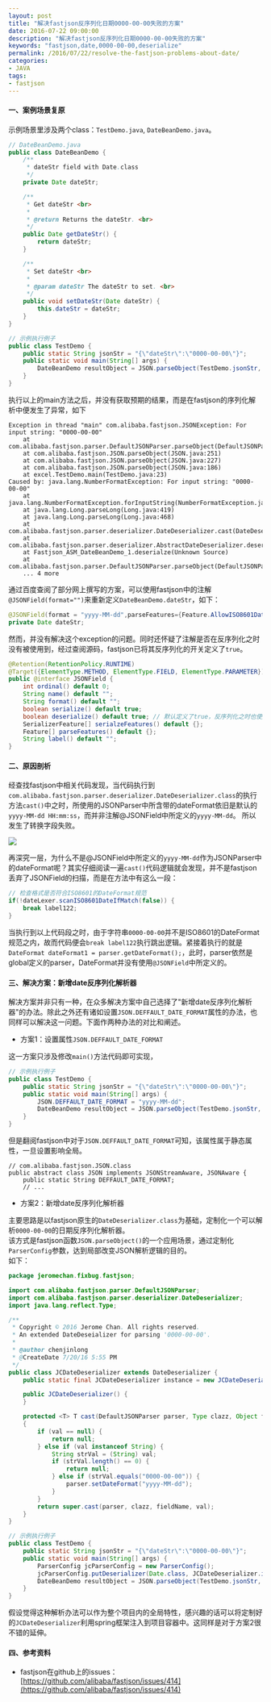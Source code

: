 ```yaml
---
layout: post
title: "解决fastjson反序列化日期0000-00-00失败的方案"
date: 2016-07-22 09:00:00
description: "解决fastjson反序列化日期0000-00-00失败的方案"
keywords: "fastjson,date,0000-00-00,deserialize"
permalink: /2016/07/22/resolve-the-fastjson-problems-about-date/
categories:
- JAVA
tags:
- fastjson
---
```


#### 一、案例场景复原
示例场景里涉及两个class：`TestDemo.java`, `DateBeanDemo.java`。

```java
// DateBeanDemo.java
public class DateBeanDemo {
	/**
	 * dateStr field with Date.class
	 */
    private Date dateStr;

    /**
     * Get dateStr <br>
     *
     * @return Returns the dateStr. <br>
     */
    public Date getDateStr() {
        return dateStr;
    }

    /**
     * Set dateStr <br>
     *
     * @param dateStr The dateStr to set. <br>
     */
    public void setDateStr(Date dateStr) {
        this.dateStr = dateStr;
    }
}
```

```java
// 示例执行例子
public class TestDemo {
    public static String jsonStr = "{\"dateStr\":\"0000-00-00\"}";
    public static void main(String[] args) {
        DateBeanDemo resultObject = JSON.parseObject(TestDemo.jsonStr, DateBeanDemo.class);
    }
}
```

执行以上的main方法之后，并没有获取预期的结果，而是在fastjson的序列化解析中便发生了异常，如下

```
Exception in thread "main" com.alibaba.fastjson.JSONException: For input string: "0000-00-00"
	at com.alibaba.fastjson.parser.DefaultJSONParser.parseObject(DefaultJSONParser.java:555)
	at com.alibaba.fastjson.JSON.parseObject(JSON.java:251)
	at com.alibaba.fastjson.JSON.parseObject(JSON.java:227)
	at com.alibaba.fastjson.JSON.parseObject(JSON.java:186)
	at excel.TestDemo.main(TestDemo.java:23)
Caused by: java.lang.NumberFormatException: For input string: "0000-00-00"
	at java.lang.NumberFormatException.forInputString(NumberFormatException.java:48)
	at java.lang.Long.parseLong(Long.java:419)
	at java.lang.Long.parseLong(Long.java:468)
	at com.alibaba.fastjson.parser.deserializer.DateDeserializer.cast(DateDeserializer.java:56)
	at com.alibaba.fastjson.parser.deserializer.AbstractDateDeserializer.deserialze(AbstractDateDeserializer.java:98)
	at Fastjson_ASM_DateBeanDemo_1.deserialze(Unknown Source)
	at com.alibaba.fastjson.parser.DefaultJSONParser.parseObject(DefaultJSONParser.java:551)
	... 4 more
```

通过百度查阅了部分网上撰写的方案，可以使用fastjson中的注解`@JSONField(format="")`来重新定义`DateBeanDemo.dateStr`，如下：

```java
@JSONField(format = "yyyy-MM-dd",parseFeatures={Feature.AllowISO8601DateFormat})
private Date dateStr;
```

然而，并没有解决这个exception的问题。同时还怀疑了注解是否在反序列化之时没有被使用到，经过查阅源码，fastjson已将其反序列化的开关定义了`true`。

```java
@Retention(RetentionPolicy.RUNTIME)
@Target({ElementType.METHOD, ElementType.FIELD, ElementType.PARAMETER})
public @interface JSONField {
    int ordinal() default 0;
    String name() default "";
    String format() default "";
    boolean serialize() default true;
    boolean deserialize() default true; // 默认定义了true，反序列化之时也使用该注解
    SerializerFeature[] serialzeFeatures() default {};
    Feature[] parseFeatures() default {};
    String label() default "";
}
```

#### 二、原因剖析

经查找fastjson中相关代码发现，当代码执行到`com.alibaba.fastjson.parser.deserializer.DateDeserializer.class`的执行方法`cast()`中之时，所使用的JSONParser中所含带的dateFormat依旧是默认的`yyyy-MM-dd HH:mm:ss`，而并非注解@JSONField中所定义的`yyyy-MM-dd`。
所以发生了转换字段失败。

![](/images/2016-07-22-resolve-the-fastjson-problems-about-date/14691655278897.jpg)

再深究一层，为什么不是@JSONField中所定义的`yyyy-MM-dd`作为JSONParser中的dateFormat呢？其实仔细阅读一遍`cast()`代码逻辑就会发现，并不是fastjson丢弃了JSONField的扫描，而是在方法中有这么一段：

```java
// 检查格式是否符合ISO8601的DateFormat规范
if(!dateLexer.scanISO8601DateIfMatch(false)) {
    break label122;
}
```

当执行到以上代码段之时，由于字符串`0000-00-00`并不是ISO8601的DateFormat规范之内，故而代码便会`break label122`执行跳出逻辑。紧接着执行的就是`DateFormat dateFormat1 = parser.getDateFormat();`，此时，parser依然是global定义的parser，DateFormat并没有使用`@JSONField`中所定义的。

#### 三、解决方案：新增date反序列化解析器

解决方案并非只有一种，在众多解决方案中自己选择了"新增date反序列化解析器"的办法。除此之外还有诸如设置`JSON.DEFFAULT_DATE_FORMAT`属性的办法，也同样可以解决这一问题。下面作两种办法的对比和阐述。

- 方案1：设置属性`JSON.DEFFAULT_DATE_FORMAT` 

这一方案只涉及修改`main()`方法代码即可实现，

```java
// 示例执行例子
public class TestDemo {
    public static String jsonStr = "{\"dateStr\":\"0000-00-00\"}";
    public static void main(String[] args) {
        JSON.DEFFAULT_DATE_FORMAT = "yyyy-MM-dd";
        DateBeanDemo resultObject = JSON.parseObject(TestDemo.jsonStr, DateBeanDemo.class);
    }
}
```

但是翻阅fastjson中对于`JSON.DEFFAULT_DATE_FORMAT`可知，该属性属于静态属性，一旦设置影响全局。

```
// com.alibaba.fastjson.JSON.class
public abstract class JSON implements JSONStreamAware, JSONAware {
    public static String DEFFAULT_DATE_FORMAT;
    // ...
```

- 方案2：新增date反序列化解析器

主要思路是以fastjson原生的`DateDeserializer.class`为基础，定制化一个可以解析`0000-00-00`的日期反序列化解析器。  
该方式是fastjson函数`JSON.parseObject()`的一个应用场景，通过定制化`ParserConfig`参数，达到局部改变JSON解析逻辑的目的。  
如下：

```java
package jeromechan.fixbug.fastjson;

import com.alibaba.fastjson.parser.DefaultJSONParser;
import com.alibaba.fastjson.parser.deserializer.DateDeserializer;
import java.lang.reflect.Type;

/**
 * Copyright © 2016 Jerome Chan. All rights reserved.
 * An extended DateDeseializer for parsing '0000-00-00'.
 * 
 * @author chenjinlong
 * @CreateDate 7/20/16 5:55 PM
 */
public class JCDateDeserializer extends DateDeserializer {
    public static final JCDateDeserializer instance = new JCDateDeserializer();

    public JCDateDeserializer() {
    }

    protected <T> T cast(DefaultJSONParser parser, Type clazz, Object fieldName, Object val)
    {
        if (val == null) {
            return null;
        } else if (val instanceof String) {
            String strVal = (String) val;
            if (strVal.length() == 0) {
                return null;
            } else if (strVal.equals("0000-00-00")) {
                parser.setDateFormat("yyyy-MM-dd");
            }
        }
        return super.cast(parser, clazz, fieldName, val);
    }
}
```

```java
// 示例执行例子
public class TestDemo {
    public static String jsonStr = "{\"dateStr\":\"0000-00-00\"}";
    public static void main(String[] args) {        
        ParserConfig jcParserConfig = new ParserConfig();
        jcParserConfig.putDeserializer(Date.class, JCDateDeserializer.instance);
        DateBeanDemo resultObject = JSON.parseObject(TestDemo.jsonStr, DateBeanDemo.class, jcParserConfig, JSON.DEFAULT_PARSER_FEATURE);
    }
}
```

假设觉得这种解析办法可以作为整个项目内的全局特性，感兴趣的话可以将定制好的`JCDateDeserializer`利用spring框架注入到项目容器中。这同样是对于方案2很不错的延伸。

#### 四、参考资料
- fastjson在github上的issues：[https://github.com/alibaba/fastjson/issues/414](https://github.com/alibaba/fastjson/issues/414)


